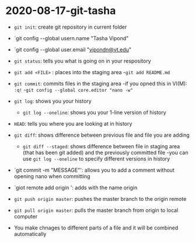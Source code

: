 
# 2020-08-17-git-tasha

- `git init`: create git repository in current folder
- `git config --global usern.name "Tasha Vipond"
- `git config --global user.email "vipondn@vt.edu"

- `git status`: tells you what is going on in your respository
- `git add <FILE>` : places <FILE> into the staging area
	-`git add README.md`
- `git commit`: commits files in the staging area
	-if you opned this in VI(M): <ESC> `:q!`
	-`git config --global core.editor "nano -w"`

- `git log`: shows you your history
	- `git log --oneline`: shows you your 1-line version of history
- `HEAD`: tells you where you are looking at in history
- `git diff`: shows difference between previous file and file you are adding
	- `git diff --staged`: shows difference between file in staging area (that has been git added) and the previously committed file
	-you can use `git log --oneline` to specify different versions in history
- `git commit -m "MESSAGE"': allows you to add a comment without opening nano when committing
- `giot remote add origin <URL>': adds <URL> with the name origin
- `git push origin master`: pushes the master branch to the origin remote
- `git pull origin master`: pulls the master branch from origin to local computer

- You make chnages to different parts of a file and it will be combined automatically
